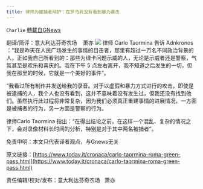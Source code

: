 ```yaml
---
title: 律师为被捕者辩护：在罗马我没有看到暴力袭击
---
```

`Charlie` [轉載自GNews](https://gnews.org/zh-hans/1585642/)

翻译/简评：意大利达芬奇农场    萧亦
![](https://assets.gnews.org/wp-content/uploads/2021/10/10103.jpg)
律师 Carlo Taormina 告诉 Adnkronos ：“我是昨天在人民广场发生的事情的目击者，那里有超过一万名不同政治背景的人，正如我自己所看到的：那些为绿卡问题示威的人，无论是示威者还是警察，气氛甚至是欢乐和喜庆的。我在下午 5 点左右离开，我不知道之后发生的一切，但我在那里的时候，它就是一个美好的事件”。

“我看过所有制作并发送给我的录音。对于以虚假和暴力方式进行的攻击，即使是被逮捕的人，我个人也没有看到，这并不意味着没有发生过，但我还没有找到他们。虽然执行此过程将非常复杂，因为我们必须真正重建事情的进展情况，一方面是被捕者的行为，另一方面是警察的行为。

律师Carlo Taormina 指出：“在得出结论之前，在这样一个混乱、复杂的情况之下，会对录像材料长时间的分析，特别是对于其中两名被捕者”。

免责申明：本文只代表译者观点，与Gnews无关

原文链接：[https://www.today.it/cronaca/carlo-taormina-roma-green-pass.html](https://www.today.it/cronaca/carlo-taormina-roma-green-pass.html)

责任编辑/校对/发布：意大利达芬奇农场   萧亦
